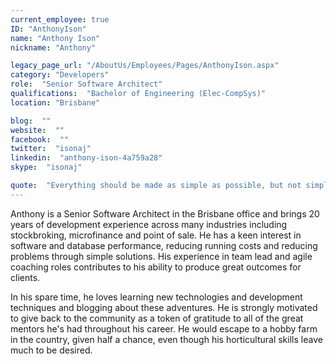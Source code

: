 ```yaml
---
current_employee: true
ID: "AnthonyIson"
name: "Anthony Ison"
nickname: "Anthony"

legacy_page_url: "/AboutUs/Employees/Pages/AnthonyIson.aspx"
category: "Developers"
role:  "Senior Software Architect"
qualifications:  "Bachelor of Engineering (Elec-CompSys)"
location: "Brisbane"

blog:  ""
website:  ""
facebook:  ""
twitter:  "isonaj"
linkedin:  "anthony-ison-4a759a28"
skype:  "isonaj"

quote:  "Everything should be made as simple as possible, but not simpler."
---
```


Anthony is a Senior Software Architect in the Brisbane office and brings 20 years of development experience across many industries including stockbroking, microfinance and point of sale. He has a keen interest in software and database performance, reducing running costs and reducing problems through simple solutions. His experience in team lead and agile coaching roles contributes to his ability to produce great outcomes for clients.  

In his spare time, he loves learning new technologies and development techniques and blogging about these adventures. He is strongly motivated to give back to the community as a token of gratitude to all of the great mentors he's had throughout his career. He would escape to a hobby farm in the country, given half a chance, even though his horticultural skills leave much to be desired.  